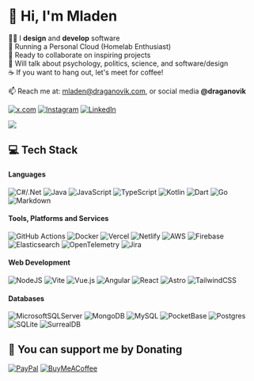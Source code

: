 # 👋 Hi, I'm Mladen

👨‍💻 I **design** and **develop** software<br>
🌱 Running a Personal Cloud (Homelab Enthusiast)<br>
🤝 Ready to collaborate on inspiring projects<br>
💬 Will talk about psychology, politics, science, and software/design<br>
☕️ If you want to hang out, let's meet for coffee!<br>

📫 Reach me at: mladen@draganovik.com, or social media **@draganovik**<br>

[![x.com](https://img.shields.io/badge/X/Twitter-141414?style=for-the-badge&logo=X&logoColor=white)](https://x.com/draganovik)
[![Instagram](https://img.shields.io/badge/Instagram-E4405F?style=for-the-badge&logo=instagram&logoColor=white)](https://instagram.com/draganovik)
[![LinkedIn](https://img.shields.io/badge/LinkedIn-0077B5?style=for-the-badge&logo=linkedin&logoColor=white)](https://linkedin.com/in/draganovik)

![](https://github-readme-stats.vercel.app/api/top-langs/?username=draganovik&theme=dark&hide_border=false&include_all_commits=false&count_private=true&layout=compact&hide=jupyter%20notebook,html)

## 💻 Tech Stack

#### Languages

![C#/.Net](https://img.shields.io/badge/.NET-5C2D91?style=for-the-badge&logo=.net&logoColor=white)
![Java](https://img.shields.io/badge/java-%23ED8B00.svg?style=for-the-badge&logo=openjdk&logoColor=white)
![JavaScript](https://img.shields.io/badge/javascript-%23323330.svg?style=for-the-badge&logo=javascript&logoColor=%23F7DF1E)
![TypeScript](https://img.shields.io/badge/typescript-%23007ACC.svg?style=for-the-badge&logo=typescript&logoColor=white)
![Kotlin](https://img.shields.io/badge/kotlin-%237F52FF.svg?style=for-the-badge&logo=kotlin&logoColor=white)
![Dart](https://img.shields.io/badge/dart-%230175C2.svg?style=for-the-badge&logo=dart&logoColor=white)
![Go](https://img.shields.io/badge/go-%2300ADD8.svg?style=for-the-badge&logo=go&logoColor=white)
![Markdown](https://img.shields.io/badge/markdown-%23000000.svg?style=for-the-badge&logo=markdown&logoColor=white)

#### Tools, Platforms and Services

![GitHub Actions](https://img.shields.io/badge/github%20actions-%232671E5.svg?style=for-the-badge&logo=githubactions&logoColor=white)
![Docker](https://img.shields.io/badge/docker-%230db7ed.svg?style=for-the-badge&logo=docker&logoColor=white)
![Vercel](https://img.shields.io/badge/vercel-%23000000.svg?style=for-the-badge&logo=vercel&logoColor=white)
![Netlify](https://img.shields.io/badge/netlify-%23000000.svg?style=for-the-badge&logo=netlify&logoColor=#00C7B7)
![AWS](https://img.shields.io/badge/AWS-%23FF9900.svg?style=for-the-badge&logo=amazon-aws&logoColor=white)
![Firebase](https://img.shields.io/badge/firebase-a08021?style=for-the-badge&logo=firebase&logoColor=ffcd34)
![Elasticsearch](https://img.shields.io/badge/elasticsearch-%230377CC.svg?style=for-the-badge&logo=elasticsearch&logoColor=white)
![OpenTelemetry](https://img.shields.io/badge/OpenTelemetry-FFFFFF?&style=for-the-badge&logo=opentelemetry&logoColor=black)
![Jira](https://img.shields.io/badge/jira-%230A0FFF.svg?style=for-the-badge&logo=jira&logoColor=white)

#### Web Development

![NodeJS](https://img.shields.io/badge/node.js-6DA55F?style=for-the-badge&logo=node.js&logoColor=white)
![Vite](https://img.shields.io/badge/vite-%23646CFF.svg?style=for-the-badge&logo=vite&logoColor=white)
![Vue.js](https://img.shields.io/badge/vue.js-%2335495e.svg?style=for-the-badge&logo=vuedotjs&logoColor=%234FC08D)
![Angular](https://img.shields.io/badge/angular-%23DD0031.svg?style=for-the-badge&logo=angular&logoColor=white)
![React](https://img.shields.io/badge/react-%2320232a.svg?style=for-the-badge&logo=react&logoColor=%2361DAFB)
![Astro](https://img.shields.io/badge/astro-%232C2052.svg?style=for-the-badge&logo=astro&logoColor=white)
![TailwindCSS](https://img.shields.io/badge/tailwindcss-%2338B2AC.svg?style=for-the-badge&logo=tailwind-css&logoColor=white)

#### Databases

![MicrosoftSQLServer](https://img.shields.io/badge/Microsoft%20SQL%20Server-CC2927?style=for-the-badge&logo=microsoft%20sql%20server&logoColor=white)
![MongoDB](https://img.shields.io/badge/MongoDB-%234ea94b.svg?style=for-the-badge&logo=mongodb&logoColor=white)
![MySQL](https://img.shields.io/badge/mysql-4479A1.svg?style=for-the-badge&logo=mysql&logoColor=white)
![PocketBase](https://img.shields.io/badge/pocketbase-%23b8dbe4.svg?style=for-the-badge&logo=Pocketbase&logoColor=black)
![Postgres](https://img.shields.io/badge/postgres-%23316192.svg?style=for-the-badge&logo=postgresql&logoColor=white)
![SQLite](https://img.shields.io/badge/sqlite-%2307405e.svg?style=for-the-badge&logo=sqlite&logoColor=white)
![SurrealDB](https://img.shields.io/badge/SurrealDB-FF00A0?style=for-the-badge&logo=surrealdb&logoColor=white)

## 💸 You can support me by Donating

[![PayPal](https://img.shields.io/badge/PayPal-00457C?style=for-the-badge&logo=paypal&logoColor=white)](https://paypal.me/draganovik)
[![BuyMeACoffee](https://img.shields.io/badge/Buy%20Me%20a%20Coffee-ffdd00?style=for-the-badge&logo=buy-me-a-coffee&logoColor=black)](https://buymeacoffee.com/draganovik)

<!-- Proudly created with GPRM ( https://gprm.itsvg.in ) -->
